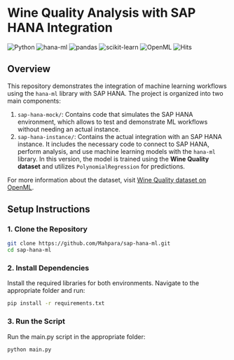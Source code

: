 # Wine Quality Analysis with SAP HANA Integration

![Python](https://img.shields.io/badge/Python-3.9-blue?logo=python)
![hana-ml](https://img.shields.io/badge/hana--ml-v2.12-blue?logo=SAP)
![pandas](https://img.shields.io/badge/pandas-v1.5.2-green?logo=pandas&logoColor=white)
![scikit-learn](https://img.shields.io/badge/scikit--learn-v1.2-orange?logo=scikit-learn&logoColor=white)
![OpenML](https://img.shields.io/badge/OpenML-D00000?logo=openml&logoColor=white)
![Hits](https://hits.sh/github.com/Mahpara/sap-hana-ml.svg?style=flat-square&label=Clones&color=green)

## Overview

This repository demonstrates the integration of machine learning workflows using the `hana-ml` library with SAP HANA. The project is organized into two main components:
1. `sap-hana-mock/`: Contains code that simulates the SAP HANA environment, which allows to test and demonstrate ML workflows without needing an actual instance.
2. `sap-hana-instance/`: Contains the actual integration with an SAP HANA instance. It includes the necessary code to connect to SAP HANA, perform analysis, and use machine learning models with the `hana-ml` library. In this version, the model is trained using the **Wine Quality dataset** and utilizes `PolynomialRegression` for predictions.

For more information about the dataset, visit [Wine Quality dataset on OpenML](https://api.openml.org/d/43612).


## Setup Instructions

### 1. Clone the Repository

```bash
git clone https://github.com/Mahpara/sap-hana-ml.git
cd sap-hana-ml
```

### 2. Install Dependencies
Install the required libraries for both environments. Navigate to the appropriate folder and run:
```bash
pip install -r requirements.txt
```

### 3. Run the Script
Run the main.py script in the appropriate folder:
```bash
python main.py
```

